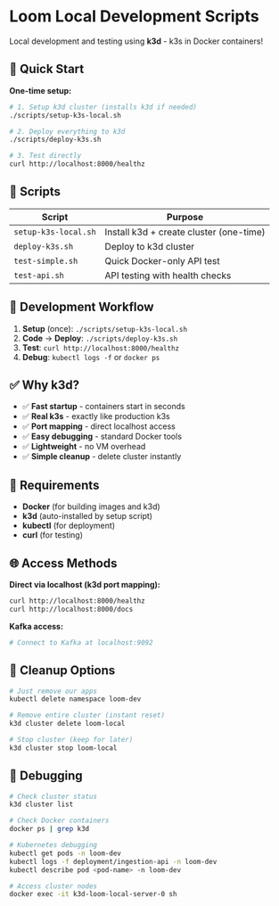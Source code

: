 # Loom Local Development Scripts

Local development and testing using **k3d** - k3s in Docker containers!

## 🚀 Quick Start

**One-time setup:**
```bash
# 1. Setup k3d cluster (installs k3d if needed)
./scripts/setup-k3s-local.sh

# 2. Deploy everything to k3d
./scripts/deploy-k3s.sh

# 3. Test directly
curl http://localhost:8000/healthz
```

## 📁 Scripts

| Script | Purpose |
|--------|---------|
| `setup-k3s-local.sh` | Install k3d + create cluster (one-time) |
| `deploy-k3s.sh` | Deploy to k3d cluster |
| `test-simple.sh` | Quick Docker-only API test |
| `test-api.sh` | API testing with health checks |

## 🎯 Development Workflow

1. **Setup** (once): `./scripts/setup-k3s-local.sh`
2. **Code** → **Deploy**: `./scripts/deploy-k3s.sh`
3. **Test**: `curl http://localhost:8000/healthz`
4. **Debug**: `kubectl logs -f` or `docker ps`

## ✅ Why k3d?

- ✅ **Fast startup** - containers start in seconds
- ✅ **Real k3s** - exactly like production k3s
- ✅ **Port mapping** - direct localhost access
- ✅ **Easy debugging** - standard Docker tools
- ✅ **Lightweight** - no VM overhead
- ✅ **Simple cleanup** - delete cluster instantly

## 🔧 Requirements

- **Docker** (for building images and k3d)
- **k3d** (auto-installed by setup script)
- **kubectl** (for deployment)
- **curl** (for testing)

## 🌐 Access Methods

**Direct via localhost (k3d port mapping):**
```bash
curl http://localhost:8000/healthz
curl http://localhost:8000/docs
```

**Kafka access:**
```bash
# Connect to Kafka at localhost:9092
```

## 🧹 Cleanup Options

```bash
# Just remove our apps
kubectl delete namespace loom-dev

# Remove entire cluster (instant reset)
k3d cluster delete loom-local

# Stop cluster (keep for later)
k3d cluster stop loom-local
```

## 🐞 Debugging

```bash
# Check cluster status
k3d cluster list

# Check Docker containers
docker ps | grep k3d

# Kubernetes debugging
kubectl get pods -n loom-dev
kubectl logs -f deployment/ingestion-api -n loom-dev
kubectl describe pod <pod-name> -n loom-dev

# Access cluster nodes
docker exec -it k3d-loom-local-server-0 sh
``` 